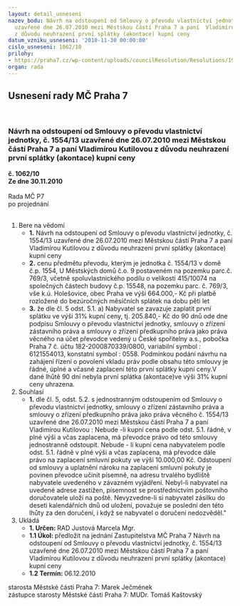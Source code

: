 ```yaml
---
layout: detail_usneseni
nazev_bodu: Návrh na odstoupení od Smlouvy o převodu vlastnictví jednotky,  č. 1554/13
  uzavřené dne 26.07.2010 mezi Městskou částí Praha 7 a paní  Vladimírou Kutilovou
  z důvodu neuhrazení první splátky (akontace) kupní ceny
datum_vzniku_usneseni: '2010-11-30 00:00:00'
cislo_usneseni: 1062/10
prilohy:
- https://praha7.cz/wp-content/uploads/councilResolution/Resolutions/19851/64-10-06_12_10_-_zastupitelstvo_odstoupen%c3%ad_od_smlouvy_kutilov%c3%a1.doc
organ: rada
---
```

<div id="ucUsn_pList" class="usn">
	<span><h2>Usnesení rady MČ Praha 7 </h2>
<br></span><div class="standBody">
<span><h3>Návrh na odstoupení od Smlouvy o převodu vlastnictví jednotky,  č. 1554/13 uzavřené dne 26.07.2010 mezi Městskou částí Praha 7 a paní  Vladimírou Kutilovou z důvodu neuhrazení první splátky (akontace) kupní ceny</h3></span><div class="center">
		<strong>č. 1062/10</strong><br>
	</div>
<div class="center">
		<strong>Ze dne 30.11.2010</strong><br><br>
	</div>Rada MČ P7<br> po projednání<br><br><ol>
<li>Bere na vědomí<ul>
<li>
<strong>1.</strong> Návrh na odstoupení od Smlouvy o převodu vlastnictví jednotky,  č. 1554/13 uzavřené dne 26.07.2010 mezi Městskou částí Praha 7 a paní  Vladimírou Kutilovou z důvodu neuhrazení první splátky (akontace) kupní ceny</li>
<li>
<strong>2.</strong> cenu předmětu převodu, kterým je jednotka č. 1554/13 v domě č.p. 1554, U Městských domů č.o. 9 postaveném na pozemku parc.č. 769/3, včetně spoluvlastnického podílu o velikosti 415/10074 na společných částech budovy č.p. 15548, na pozemku parc. č. 769/3, vše  k.ú. Holešovice, obec Praha ve výši 664.000,- Kč při platbě rozložené do bezúročných měsíčních splátek na dobu pěti let</li>
<li>
<strong>3.</strong> že dle čl. 5 odst. 5.1. a) Nabyvatel se zavazuje zaplatit první splátku ve výši 31% kupní ceny, tj. 205.840,- Kč  do 90 dnů ode dne podpisu Smlouvy o převodu vlastnictví jednotky, smlouvy o zřízení zástavního práva a smlouvy o zřízení předkupního práva jako práva věcného na účet převodce vedený u České spořitelny a.s., pobočka Praha 7 č. účtu 182-2000870339/0800, variabilní symbol : 6121554013, konstatní symbol : 0558. Podmínkou podání návrhu na zahájení řízení o povolení vkladu práv podle obsahu této smlouvy je řádné, úplné a včasné zaplacení této první splátky kupní ceny.V dané lhůtě 90 dní nebyla první splátka (akontace)ve výši 31% kupní ceny uhrazena.</li>
</ul>
</li>
<li>Souhlasí<ul><li>
<strong>1.</strong> dle čl. 5, odst. 5.2. s jednostranným odstoupením od Smlouvy o převodu vlastnictví jednotky, smlouvy o zřízení zástavního práva a smlouvy o zřízení předkupního práva jako práva věcného č. 1554/13 uzavřené dne 26.07.2010 mezi Městskou částí Praha 7 a paní Vladimírou Kutilovou : Nebude -li kupní cena  podle odst. 5.1. řádně, v plné výši a včas zaplacena, má převodce právo od této smlouvy jednostranně odstoupit. Nebude - li kupní cena nabyvatelem podle odst. 5.1. řádně v plné výši a včas zaplacena, má převodce dále právo na zaplacení smluvní pokuty  ve výši 10.000,00 Kč. Odstoupení od smlouvy a uplatnění nároku na zaplacení smluvní pokuty je povinen převodce učinit písemně, na adresu trvalého bydliště nabyvatele uvedeného v závazném vyjádření. Nebyl-li nabyvatel na uvedené adrese zastižen, písemnost se prostřednictvím poštovního doručovatele uloží na poště. Nevyzvedne-li si nabyvatel zásilku do deseti kalendářních dnů od uložení, považuje se poslední den této lhůty za den doručení, i když se nabyvatel o doručení nedozvěděl."</li></ul>
</li>
<li>Ukládá<ul>
<li>
<strong>1. Určen: </strong>RAD Justová Marcela Mgr.</li>
<li>
<strong>1.1 Úkol: </strong>předložit na jednání Zastupitelstva MČ Praha 7 Návrh na odstoupení od Smlouvy o převodu vlastnictví jednotky,  č. 1554/13 uzavřené dne 26.07.2010 mezi Městskou částí Praha 7 a paní  Vladimírou Kutilovou z důvodu neuhrazení první splátky (akontace)   kupní ceny</li>
<li>
<strong>1.2 Termín: </strong>06.12.2010</li>
</ul>
</li>
</ol>starosta Městské části Praha 7: Marek Ječmének<br>zástupce starosty Městské části Praha 7: MUDr. Tomáš Kaštovský 
</div>
</div>
